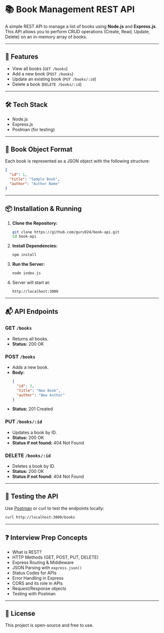 
# 📚 Book Management REST API

A simple REST API to manage a list of books using **Node.js** and **Express.js**. This API allows you to perform CRUD operations (Create, Read, Update, Delete) on an in-memory array of books.

---

## 🚀 Features

- View all books (`GET /books`)
- Add a new book (`POST /books`)
- Update an existing book (`PUT /books/:id`)
- Delete a book (`DELETE /books/:id`)

---

## 🛠️ Tech Stack

- Node.js
- Express.js
- Postman (for testing)

---

## 🧾 Book Object Format

Each book is represented as a JSON object with the following structure:

```json
{
  "id": 1,
  "title": "Sample Book",
  "author": "Author Name"
}
```

---

## 📦 Installation & Running

1. **Clone the Repository:**
   ```bash
   git clone https://github.com/guru924/book-api.git
   cd book-api
   ```

2. **Install Dependencies:**
   ```bash
   npm install
   ```

3. **Run the Server:**
   ```bash
   node index.js
   ```

4. Server will start at:
   ```
   http://localhost:3000
   ```

---

## 📬 API Endpoints

### GET `/books`
- Returns all books.
- **Status:** 200 OK

### POST `/books`
- Adds a new book.
- **Body:**
  ```json
  {
    "id": 3,
    "title": "New Book",
    "author": "New Author"
  }
  ```
- **Status:** 201 Created

### PUT `/books/:id`
- Updates a book by ID.
- **Status:** 200 OK
- **Status if not found:** 404 Not Found

### DELETE `/books/:id`
- Deletes a book by ID.
- **Status:** 200 OK
- **Status if not found:** 404 Not Found

---

## 🧪 Testing the API

Use [Postman](https://www.postman.com/) or curl to test the endpoints locally:
```bash
curl http://localhost:3000/books
```

---

## ❓ Interview Prep Concepts

- What is REST?
- HTTP Methods (GET, POST, PUT, DELETE)
- Express Routing & Middleware
- JSON Parsing with `express.json()`
- Status Codes for APIs
- Error Handling in Express
- CORS and its role in APIs
- Request/Response objects
- Testing with Postman

---

## 📄 License

This project is open-source and free to use.
